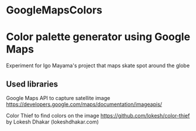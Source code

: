 GoogleMapsColors
================


# Color palette generator using Google Maps

Experiment for Igo Mayama's project that maps skate spot around the globe


## Used libraries

Google Maps API to capture satellite image
https://developers.google.com/maps/documentation/imageapis/

Color Thief to find colors on the image
https://github.com/lokesh/color-thief
by Lokesh Dhakar (lokeshdhakar.com)
